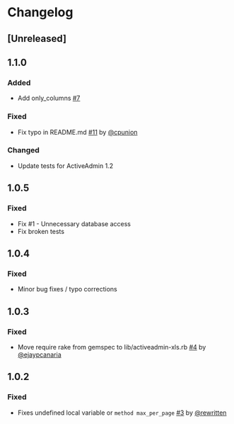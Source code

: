 # Changelog

## [Unreleased]

## 1.1.0

### Added

* Add only_columns [#7][]

### Fixed

* Fix typo in README.md [#11][] by [@cpunion][]

### Changed

* Update tests for ActiveAdmin 1.2

## 1.0.5

### Fixed

* Fix #1 - Unnecessary database access
* Fix broken tests

## 1.0.4

### Fixed

* Minor bug fixes / typo corrections

## 1.0.3

### Fixed

* Move require rake from gemspec to lib/activeadmin-xls.rb [#4][] by [@ejaypcanaria][]

## 1.0.2

### Fixed

* Fixes undefined local variable or `method max_per_page` [#3][] by [@rewritten][]

<!--- Link List --->
[#3]: https://github.com/thambley/activeadmin-xls/issues/3
[#4]: https://github.com/thambley/activeadmin-xls/pull/4
[#7]: https://github.com/thambley/activeadmin-xls/issues/7
[#11]: https://github.com/thambley/activeadmin-xls/pull/11

[@rewritten]: https://github.com/rewritten
[@ejaypcanaria]: https://github.com/ejaypcanaria
[@cpunion]: https://github.com/cpunion